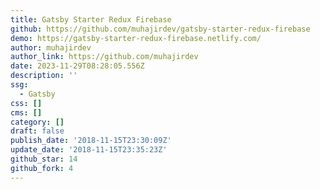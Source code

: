 ```yaml
---
title: Gatsby Starter Redux Firebase
github: https://github.com/muhajirdev/gatsby-starter-redux-firebase
demo: https://gatsby-starter-redux-firebase.netlify.com/
author: muhajirdev
author_link: https://github.com/muhajirdev
date: 2023-11-29T08:28:05.556Z
description: ''
ssg:
  - Gatsby
css: []
cms: []
category: []
draft: false
publish_date: '2018-11-15T23:30:09Z'
update_date: '2018-11-15T23:35:23Z'
github_star: 14
github_fork: 4
---
```

